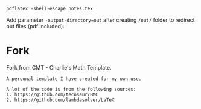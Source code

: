 ```
pdflatex -shell-escape notes.tex
```

Add parameter `-output-directory=out` after creating `/out/` folder to redirect out files (pdf included).

# Fork

Fork from CMT - Charlie's Math Template.

```
A personal template I have created for my own use.

A lot of the code is from the following sources:
1. https://github.com/tecosaur/BMC
2. https://github.com/lambdasolver/LaTeX
```
